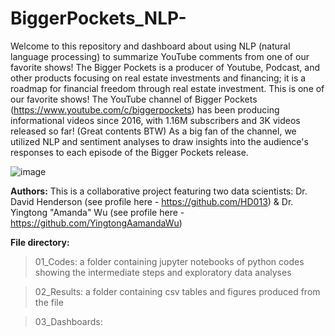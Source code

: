 # BiggerPockets_NLP-
Welcome to this repository and dashboard about using NLP (natural language processing) to summarize YouTube comments from one of our favorite shows! The Bigger Pockets is a producer of Youtube, Podcast, and other products focusing on real estate investments and financing; it is a roadmap for financial freedom through real estate investment. This is one of our favorite shows! The YouTube channel of Bigger Pockets (https://www.youtube.com/c/biggerpockets) has been producing informational videos since 2016, with 1.16M subscribers and 3K videos released so far! (Great contents BTW) As a big fan of the channel, we utilized NLP and sentiment analyses to draw insights into the audience's responses to each episode of the Bigger Pockets release. 

![image](https://github.com/HD013/BiggerPockets_NLP-/assets/80353259/459ae657-fad8-4198-9b95-4b5376795639)

**Authors:**
This is a collaborative project featuring two data scientists: Dr. David Henderson (see profile here - https://github.com/HD013) & Dr. Yingtong "Amanda" Wu (see profile here - https://github.com/YingtongAamandaWu)

**File directory:**

> 01_Codes: a folder containing jupyter notebooks of python codes showing the intermediate steps and exploratory data analyses

> 02_Results: a folder containing csv tables and figures produced from the file 

> 03_Dashboards: 
